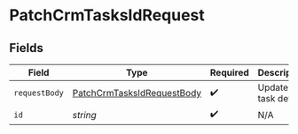 # PatchCrmTasksIdRequest


## Fields

| Field                                                                               | Type                                                                                | Required                                                                            | Description                                                                         |
| ----------------------------------------------------------------------------------- | ----------------------------------------------------------------------------------- | ----------------------------------------------------------------------------------- | ----------------------------------------------------------------------------------- |
| `requestBody`                                                                       | [PatchCrmTasksIdRequestBody](../../models/operations/PatchCrmTasksIdRequestBody.md) | :heavy_check_mark:                                                                  | Updated task details.                                                               |
| `id`                                                                                | *string*                                                                            | :heavy_check_mark:                                                                  | N/A                                                                                 |